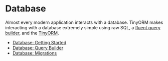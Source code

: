 # Database

Almost every modern application interacts with a database. TinyORM makes interacting with a database extremely simple using raw SQL, a [fluent query builder](query-builder.mdx#database-query-builder), and the [TinyORM](../tinyorm/getting-started.mdx#tinyorm-getting-started).

- [Database: Getting Started](getting-started.mdx#database-getting-started)
- [Database: Query Builder](query-builder.mdx#database-query-builder)
- [Database: Migrations](migrations.mdx#database-migrations)
